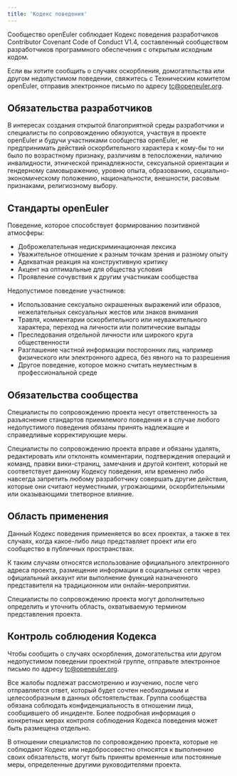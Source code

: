 ```yaml
---
title: 'Кодекс поведения'
---
```


<script setup>
import BannerLevel2 from '@/components/BannerLevel2.vue'
import bannerBG from '@/assets/banner-secondary.png';
import illustration from '@/assets/illustrations/covenant.png';
</script>

<BannerLevel2
class="app-header"
  :background-image="bannerBG"
  background-text="COMMUNITY"
  title="Кодекс поведения"
  :illustration="illustration"
/>

<div >

Сообщество openEuler соблюдает Кодекс поведения разработчиков Contributor Covenant Code of Conduct V1.4, составленный сообществом разработчиков программного обеспечения с открытым исходным кодом.

Если вы хотите сообщить о случаях оскорбления, домогательства или другом недопустимом поведении, свяжитесь с Техническим комитетом openEuler, отправив электронное письмо по адресу tc@openeuler.org.

## Обязательства разработчиков

В интересах создания открытой благоприятной среды разработчики и специалисты по сопровождению обязуются, участвуя в проекте openEuler и будучи участниками сообщества openEuler, не предпринимать действий оскорбительного характера к кому-бы то ни было по возрастному признаку, различиям в телосложении, наличию инвалидности, этнической принадлежности, сексуальной ориентации и гендерному самовыражению, уровню опыта, образованию, социально-экономическому положению, национальности, внешности, расовым признаками, религиозному выбору.

## Стандарты openEuler

Поведение, которое способствует формированию позитивной атмосферы:

- Доброжелательная недискриминационная лексика
- Уважительное отношение к разным точкам зрения и разному опыту
- Адекватная реакция на конструктивную критику
- Акцент на оптимальные для общества условия
- Проявление сочувствия к другим участникам сообщества

Недопустимое поведение участников:

- Использование сексуально окрашенных выражений или образов, нежелательных сексуальных жестов или знаков внимания
- Травля, комментарии оскорбительного или неуважительного характера, переход на личности или политические выпады
- Преследования отдельной личности или широкого круга общественности
- Разглашение частной информации посторонних лиц, например физического или электронного адреса, без явного на то разрешения
- Другое поведение, которое можно считать неуместным в профессиональной среде

## Обязательства сообщества

Специалисты по сопровождению проекта несут ответственность за разъяснение стандартов приемлемого поведения и в случае любого недопустимого поведения обязаны принять надлежащие и справедливые корректирующие меры.

Специалисты по сопровождению проекта вправе и обязаны удалять, редактировать или отклонять комментарии, подтверждения операций и команд, правки вики-страниц, замечания и другой контент, который не соответствует данному Кодексу поведения, или временно либо навсегда запретить любому разработчику совершать другие действия, которые они считают неуместными, угрожающими, оскорбительными или оказывающими тлетворное влияние.

## Область применения

Данный Кодекс поведения применяется во всех проектах, а также в тех случаях, когда какое-либо лицо представляет проект или его сообщество в публичных пространствах.

К таким случаям относятся использование официального электронного адреса проекта, размещение информации в социальных сетях через официальный аккаунт или выполнение функций назначенного представителя на традиционном или онлайн-мероприятии.

Специалисты по сопровождению проекта могут дополнительно определить и уточнить область, охватываемую термином представления проекта.

## Контроль соблюдения Кодекса

Чтобы сообщить о случаях оскорбления, домогательства или другом недопустимом поведении проектной группе, отправьте электронное письмо по адресу tc@openeuler.org.

Все жалобы подлежат рассмотрению и изучению, после чего отправляется ответ, который будет сочтен необходимым и целесообразным в данных обстоятельствах. Группа сообщества обязана соблюдать конфиденциальность в отношении лица, сообщившего об инциденте. Более подробная информация о конкретных мерах контроля соблюдения Кодекса поведения может быть размещена отдельно.

В отношении специалистов по сопровождению проекта, которые не соблюдают Кодекс или недобросовестно относятся к выполнению своих обязательств, могут быть приняты временные или постоянные меры, определенные другими руководителями проекта.

</div>
